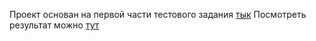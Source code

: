 Проект основан на первой части тестового задания [тык](https://docviewer.yandex.ru/view/313784548/?*=1M%2BJ9muo8VqHn3Dr62ocfggC6e57InVybCI6InlhLW1haWw6Ly8xNzE2OTk3MzU3OTM1MDY0MDUvMS4zIiwidGl0bGUiOiLQl9Cw0LTQsNGH0Lgg0LTQu9GPINC%2F0YDQvtCz0YDQsNC80LzQuNGB0YLQsC5kb2N4Iiwibm9pZnJhbWUiOmZhbHNlLCJ1aWQiOiIzMTM3ODQ1NDgiLCJ0cyI6MTYxMjAwNzAzMDY1MiwieXUiOiI3MTQwMTIxMTAxNjAwMDE5NTcxIn0%3D)
Посмотреть результат можно [тут](https://vladmokrousov.github.io/doit/build)
